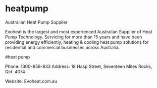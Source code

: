 # heatpump
Australian Heat Pump Supplier

Evoheat is the largest and most experienced Australian Supplier of Heat Pump Technology. Servicing for more than 15 years and have been providing energy efficiently, heating & cooling heat pump solutions for residential and commercial businesses across Australia. 

#heat pump

Phone: 1300-859-933 
Address: 18 Hasp Street, Seventeen Miles Rocks, Qld. 4074 

Website: Evoheat.com.au
